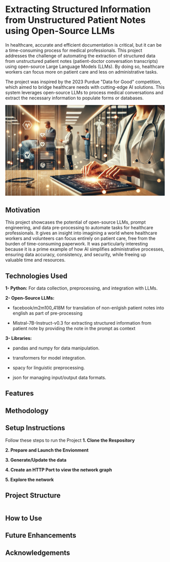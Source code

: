 # Extracting Structured Information from Unstructured Patient Notes using Open-Source LLMs
In healthcare, accurate and efficient documentation is critical, but it can be a time-consuming process for medical professionals. This project addresses the challenge of automating the extraction of structured data from unstructured patient notes (patient-doctor conversation transcripts) using open-source Large Language Models (LLMs). By doing so, healthcare workers can focus more on patient care and less on administrative tasks.

The project was inspired by the 2023 Purdue "Data for Good" competition, which aimed to bridge healthcare needs with cutting-edge AI solutions. This system leverages open-source LLMs to process medical conversations and extract the necessary information to populate forms or databases.

![Masthead](/Patinet_Notes_Processing.png)
## Motivation
This project showcases the potential of open-source LLMs, prompt engineering, and data pre-processing to automate tasks for healthcare professionals. It gives an insight into imagining a world where healthcare workers and volunteers can focus entirely on patient care, free from the burden of time-consuming paperwork. It was particularly interesting because it is a prime example of how AI simplifies administrative processes, ensuring data accuracy, consistency, and security, while freeing up valuable time and resources.

## Technologies Used
**1- Python:** For data collection, preprocessing, and integration with LLMs.

**2- Open-Source LLMs:**
- facebook/m2m100_418M for translation of non-enlgish patient notes into english as part of pre-processing

- Mistral-7B-Instruct-v0.3 for extracting structured information from patient note by providing the note in the prompt as context

**3- Libraries:**

- pandas and numpy for data manipulation.

- transformers for model integration.

- spacy for linguistic preprocessing.

- json for managing input/output data formats.


## Features




## Methodology

## Setup Instructions
Follow these steps to run the Project
**1. Clone the Respository**


**2. Prepare and Launch the Envionment**

**3. Generate/Update the data**

**4. Create an HTTP Port to view the network graph**

**5. Explore the network**

## Project Structure
```bash

```
## How to Use


## Future Enhancements


## Acknowledgements



